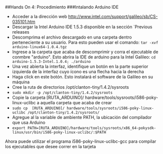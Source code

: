 ##Hands On 4: Procedimiento
###Intalando Arduino IDE

+ Acceder a la dirección web http://www.intel.com/support/galileo/sb/CS-035101.htm
+ Descargar la Intel Arduino IDE 1.5.3 disponible en la sección `Previous releases
+ Descomprima el archivo descargado en una carpeta dentro perteneciente a su usuario. Para esto pueden usar el comando:
```tar -xvf arduino-linux64-1.0.4.tgz```
+ Ingrese a la carpeta que acaba de descomprimir y corra el ejecutable de conmbre "arduino". Esto abrira la IDE de arduino para la Intel Galileo: ```cd arduino-1.5.3-Intel.1.0.4; ./arduino```
+ Una vez abierta la interfaz, identifique un botón en la parte superior izquierda de la interfaz cuyo ícono es una flecha hacia la derecha
+ Haga click en este botón. Esto instalará el software de la Galileo en su máquina
+ Cree la ruta de directorios /opt/clanton-tiny/1.4.2/sysroots
+ ```sudo mkdir -p /opt/clanton-tiny/1.4.2/sysroots```
+ Copie la carpeta [RUTA_ARDUINO]/ hardware/tools/sysroots/i586-poky-linux-uclibc a aquella carpeta que acaba de crear
+ ```sudo cp  [RUTA_ARDUINO]/ hardware/tools/sysroots/i586-poky-linux-uclibc /opt/clanton-tiny/1.4.2/sysroots/```
+ Agregue al la variable de ambiente PATH, la ubicación del compilador que usa Arduino
+ ```export PATH=[RUTA_ARDUINO]/hardware/tools/sysroots/x86_64-pokysdk-linux/usr/bin/i586-poky-linux-uclibc/:$PATH ```

Ahora puede utilizar el programa  i586-poky-linux-uclibc-gcc para compilar los ejecutables que desee correr en la tarjeta
